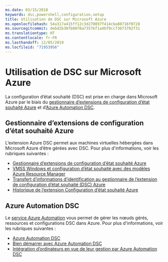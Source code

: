 ```yaml
---
ms.date: 03/15/2018
keywords: dsc,powershell,configuration,setup
title: Utilisation de DSC sur Microsoft Azure
ms.openlocfilehash: 54a317a415ff12c3d270897f414cba88716f0728
ms.sourcegitcommit: debd2b38fb8070a7357bf1a4bf9cc736f3702f31
ms.translationtype: HT
ms.contentlocale: fr-FR
ms.lasthandoff: 12/05/2019
ms.locfileid: "71953956"
---
```

# <a name="using-dsc-on-microsoft-azure"></a>Utilisation de DSC sur Microsoft Azure

La configuration d’état souhaité (DSC) est prise en charge dans Microsoft Azure par le biais du [gestionnaire d’extensions de configuration d’état souhaité Azure](/azure/virtual-machines/extensions/dsc-overview) et d’[Azure Automation DSC](/azure/automation/automation-dsc-overview).

## <a name="azure-desired-state-configuration-extension-handler"></a>Gestionnaire d’extensions de configuration d’état souhaité Azure

L’extension Azure DSC permet aux machines virtuelles hébergées dans Microsoft Azure d’être gérées avec DSC.
Pour plus d'informations, voir les rubriques suivantes :

- [Gestionnaire d’extensions de configuration d’état souhaité Azure](/azure/virtual-machines/extensions/dsc-overview)
- [VMSS Windows et configuration d’état souhaité avec des modèles Azure Resource Manager](/azure/virtual-machines/extensions/dsc-template)
- [Transfert d’informations d’identification au gestionnaire de l’extension de configuration d’état souhaité (DSC) Azure](/azure/virtual-machines/extensions/dsc-credentials)
- [Historique de l’extension Configuration d’état souhaité Azure](azureDscexthistory.md)

## <a name="azure-automation-dsc"></a>Azure Automation DSC

Le [service Azure Automation](https://azure.microsoft.com/en-us/services/automation/) vous permet de gérer les nœuds gérés, ressources et configurations DSC dans Azure. Pour plus d'informations, voir les rubriques suivantes :

- [Azure Automation DSC](/azure/automation/automation-dsc-overview)
- [Bien démarrer avec Azure Automation DSC](/azure/automation/automation-dsc-getting-started)
- [Intégration d’ordinateurs en vue de leur gestion par Azure Automation DSC](/azure/automation/automation-dsc-onboarding)